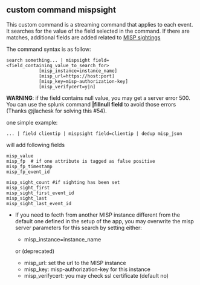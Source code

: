
## custom command mispsight
This custom command is a streaming command that applies to each event.
It searches for the value of the field selected in the command.
If there are matches, additional fields are added related to [MISP sightings](https://www.misp.software/2017/02/16/Sighting-The-Next-Level.html)

The command syntax is as follow:

    search something... | mispsight field=<field_containing_value_to_search_for> 
                [misp_instance=instance_name] 
                [misp_url=https://host:port] 
                [misp_key=misp-authorization-key]
                [misp_verifycert=y|n]                 
                
**WARNING**: if the field contains null value, you may get a server error 500. You can use the splunk command **|fillnull field** to avoid those errors (Thanks @jlachesk for solving this #54).

one simple example:

    ... | field clientip | mispsight field=clientip | dedup misp_json

will add following fields 

    misp_value
    misp_fp  # if one attribute is tagged as false positive
    misp_fp_timestamp
    misp_fp_event_id

    misp_sight_count #if sighting has been set
    misp_sight_first
    misp_sight_first_event_id
    misp_sight_last
    misp_sight_last_event_id

- If you need to fecth from another MISP instance different from the default one defined in the setup of the app, you may overwrite the misp server parameters for this search by setting either:
    + misp_instance=instance_name

    or (deprecated)

    + misp_url: set the url to the MISP instance
    + misp_key: misp-authorization-key for this instance
    + misp_verifycert: you may check ssl certificate (default no)  

